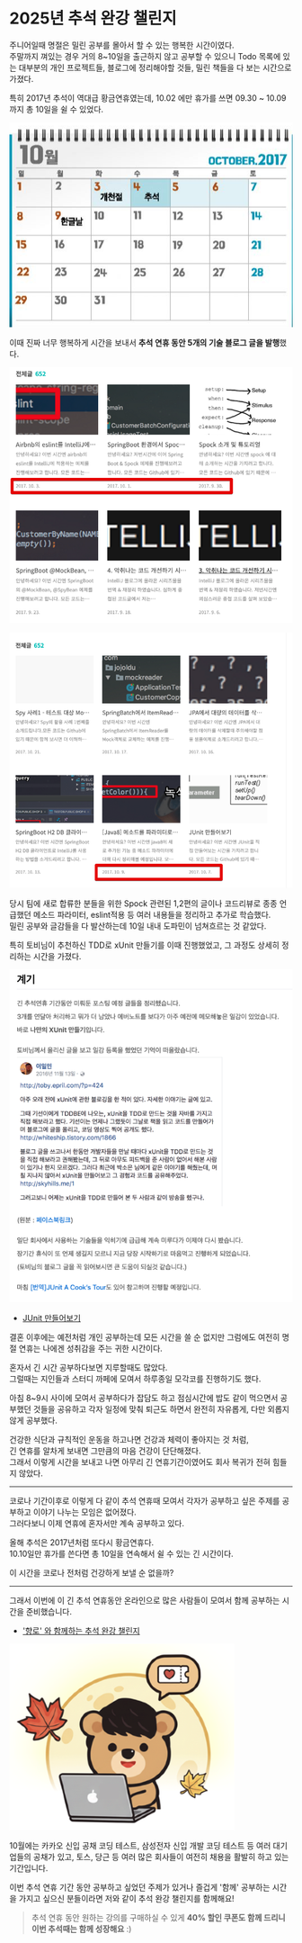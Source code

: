 # 2025년 추석 완강 챌린지

주니어일때 명절은 밀린 공부를 몰아서 할 수 있는 행복한 시간이였다.  
주말까지 껴있는 경우 거의 8~10일을 출근하지 않고 공부할 수 있으니 Todo 목록에 있는 대부분의 개인 프로젝트들, 블로그에 정리해야할 것들, 밀린 책들을 다 보는 시간으로 가졌다.  
  
특히 2017년 추석이 역대급 황금연휴였는데, 10.02 에만 휴가를 쓰면 09.30 ~ 10.09 까지 총 10일을 쉴 수 있었다.

![2017](./images/2017.png)

이때 진짜 너무 행복하게 시간을 보내서 **추석 연휴 동안 5개의 기술 블로그 글을 발행**했다.  

![2017_1](./images/2017_1.png)

![2017_2](./images/2017_2.png)

당시 팀에 새로 합류한 분들을 위한 Spock 관련된 1,2편의 글이나 코드리뷰로 종종 언급했던 메소드 파라미터, eslint적용 등 여러 내용들을 정리하고 추가로 학습했다.  
밀린 공부와 글감들을 다 발산하는데 10일 내내 도파민이 넘쳐흐르는 것 같았다.  
  
특히 토비님이 추천하신 TDD로 xUnit 만들기를 이때 진행했었고, 그 과정도 상세히 정리하는 시간을 가졌다.

![1](./images/1.png)

- [JUnit 만들어보기](https://jojoldu.tistory.com/231)
  
결혼 이후에는 예전처럼 개인 공부하는데 모든 시간을 쓸 순 없지만 그럼에도 여전히 명절 연휴는 나에겐 성취감을 주는 귀한 시간이다.    

혼자서 긴 시간 공부하다보면 지루할때도 많았다.  
그럴때는 지인들과 스터디 까페에 모여서 하루종일 모각코를 진행하기도 했다.  
  
아침 8~9시 사이에 모여서 공부하다가 잡담도 하고 점심시간에 밥도 같이 먹으면서 공부했던 것들을 공유하고 각자 일정에 맞춰 퇴근도 하면서 완전히 자유롭게, 다만 외롭지 않게 공부했다.  
  
건강한 식단과 규칙적인 운동을 하고나면 건강과 체력이 좋아지는 것 처럼,  
긴 연휴를 알차게 보내면 그만큼의 마음 건강이 단단해졌다.  
그래서 이렇게 시간을 보내고 나면 아무리 긴 연휴기간이였어도 회사 복귀가 전혀 힘들지 않았다.  
  
---  

코로나 기간이후로 이렇게 다 같이 추석 연휴때 모여서 각자가 공부하고 싶은 주제를 공부하고 이야기 나누는 모임은 없어졌다.  
그러다보니 이제 연휴에 혼자서만 계속 공부하고 있다.  
  
올해 추석은 2017년처럼 또다시 황금연휴다.  
10.10일만 휴가를 쓴다면 총 10일을 연속해서 쉴 수 있는 긴 시간이다.  
  
이 시간을 코로나 전처럼 건강하게 보낼 순 없을까?

---

그래서 이번에 이 긴 추석 연휴동안 온라인으로 많은 사람들이 모여서 함께 공부하는 시간을 준비했습니다.  

- ['향로' 와 함께하는 추석 완강 챌린지](https://inf.run/2bc9y)

![intro](./images/intro.png)

10월에는 카카오 신입 공채 코딩 테스트, 삼성전자 신입 개발 코딩 테스트 등 여러 대기업들의 공채가 있고, 
토스, 당근 등 여러 많은 회사들이 여전히 채용을 활발히 하고 있는 기간입니다.  
  
이번 추석 연휴 기간 동안 공부하고 싶었던 주제가 있거나 즐겁게 '함께' 공부하는 시간을 가지고 싶으신 분들이라면 저와 같이 추석 완강 챌린지를 함께해요! 

> 추석 연휴 동안 원하는 강의를 구매하실 수 있게 **40% 할인 쿠폰도 함께 드리니 이번 추석때는 함께 성장해요** :) 
